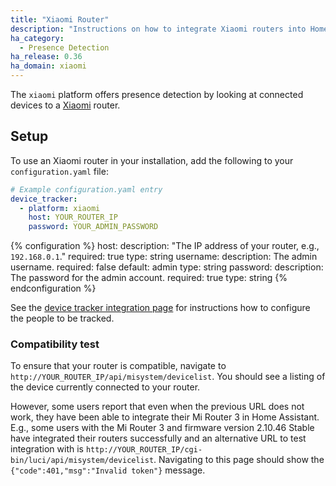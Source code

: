 ```yaml
---
title: "Xiaomi Router"
description: "Instructions on how to integrate Xiaomi routers into Home Assistant."
ha_category:
  - Presence Detection
ha_release: 0.36
ha_domain: xiaomi
---
```


The `xiaomi` platform offers presence detection by looking at connected devices to a [Xiaomi](http://miwifi.com) router.

## Setup

To use an Xiaomi router in your installation, add the following to your `configuration.yaml` file:

```yaml
# Example configuration.yaml entry
device_tracker:
  - platform: xiaomi
    host: YOUR_ROUTER_IP
    password: YOUR_ADMIN_PASSWORD
```

{% configuration %}
host:
  description: "The IP address of your router, e.g., `192.168.0.1`."
  required: true
  type: string
username:
  description: The admin username.
  required: false
  default: admin
  type: string
password:
  description: The password for the admin account.
  required: true
  type: string
{% endconfiguration %}

See the [device tracker integration page](/integrations/device_tracker/) for instructions how to configure the people to be tracked.

### Compatibility test

To ensure that your router is compatible, navigate to `http://YOUR_ROUTER_IP/api/misystem/devicelist`.
You should see a listing of the device currently connected to your router.

However, some users report that even when the previous URL does not work, they have been able to integrate their Mi Router 3 in Home Assistant. E.g., some users with the Mi Router 3 and firmware version 2.10.46 Stable have integrated their routers successfully and an alternative URL to test integration with is `http://YOUR_ROUTER_IP/cgi-bin/luci/api/misystem/devicelist`. Navigating to this page should show the `{"code":401,"msg":"Invalid token"}` message.
